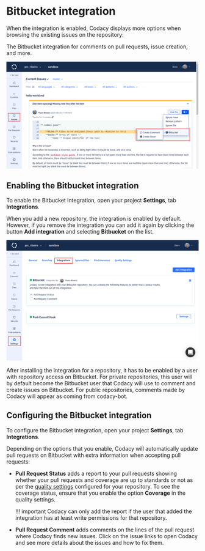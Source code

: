 # Bitbucket integration

<!-- TODO Improve intro -->
When the integration is enabled, Codacy displays more options when browsing the existing issues on the repository:

The Bitbucket integration for comments on pull requests, issue creation, and more.

![Bitbucket integration for issues](images/bitbucket-integration-issues.png)

## Enabling the Bitbucket integration

To enable the Bitbucket integration, open your project **Settings**, tab **Integrations**.

When you add a new repository, the integration is enabled by default. However, if you remove the integration you can add it again by clicking the button **Add integration** and selecting **Bitbucket** on the list.

![Bitbucket integration](images/bitbucket-integration.png)

<!-- Check this for every Git provider -->
After installing the integration for a repository, it has to be enabled by a user with repository access on Bitbucket. For private repositories, this user will by default become the Bitbucket user that Codacy will use to comment and create issues on Bitbucket. For public repositories, comments made by Codacy will appear as coming from codacy-bot.

## Configuring the Bitbucket integration

To configure the Bitbucket integration, open your project **Settings**, tab **Integrations**.

Depending on the options that you enable, Codacy will automatically update pull requests on Bitbucket with extra information when accepting pull requests:

-   **Pull Request Status** adds a report to your pull requests showing whether your pull requests and coverage are up to standards or not as per the [quality settings](../../repositories/quality-settings.md) configured for your repository. To see the coverage status, ensure that you enable the option **Coverage** in the quality settings. 

    !!! important
        Codacy can only add the report if the user that added the integration has at least write permissions for that repository.

-   **Pull Request Comment** adds comments on the lines of the pull request where Codacy finds new issues. Click on the issue links to open Codacy and see more details about the issues and how to fix them.
